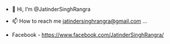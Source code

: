 - 👋 Hi, I’m @JatinderSinghRangra

- 📫 How to reach me jatindersinghrangra@gmail.com ...
- Facebook - https://www.facebook.com/JatinderSinghRangra/

<!---
JatinderSinghRangra/JatinderSinghRangra is a ✨ special ✨ repository because its `README.md` (this file) appears on your GitHub profile.
You can click the Preview link to take a look at your changes.
--->
